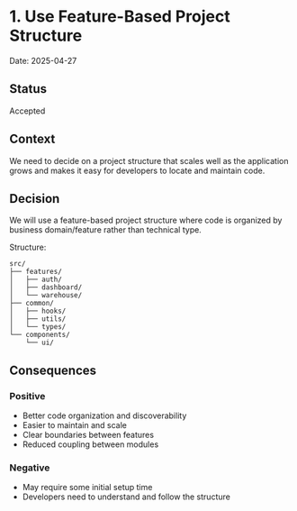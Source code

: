 
# 1. Use Feature-Based Project Structure

Date: 2025-04-27

## Status

Accepted

## Context

We need to decide on a project structure that scales well as the application grows and makes it easy for developers to locate and maintain code.

## Decision

We will use a feature-based project structure where code is organized by business domain/feature rather than technical type.

Structure:
```
src/
├── features/
│   ├── auth/
│   ├── dashboard/  
│   └── warehouse/
├── common/
│   ├── hooks/
│   ├── utils/
│   └── types/
└── components/
    └── ui/
```

## Consequences

### Positive
- Better code organization and discoverability
- Easier to maintain and scale
- Clear boundaries between features
- Reduced coupling between modules

### Negative
- May require some initial setup time
- Developers need to understand and follow the structure
